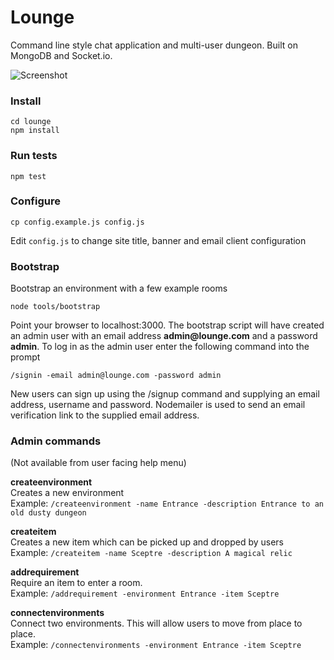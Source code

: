 # Lounge

Command line style chat application and multi-user dungeon. Built on MongoDB and Socket.io.

![Screenshot](https://rawgit.com/danielpquinn/lounge/master/lounge.png "Lounge")

### Install

    cd lounge
    npm install

### Run tests

    npm test

### Configure

    cp config.example.js config.js

Edit `config.js` to change site title, banner and email client configuration

### Bootstrap

Bootstrap an environment with a few example rooms

    node tools/bootstrap

Point your browser to localhost:3000. The bootstrap script will have created an admin user with an email address __admin@lounge.com__ and a password __admin__. To log in as the admin user enter the following command into the prompt

    /signin -email admin@lounge.com -password admin

New users can sign up using the /signup command and supplying an email address, username and password. Nodemailer is used to send an email verification link to the supplied email address.

### Admin commands

(Not available from user facing help menu)

__createenvironment__  
Creates a new environment  
Example: `/createenvironment -name Entrance -description Entrance to an old dusty dungeon`

__createitem__  
Creates a new item which can be picked up and dropped by users  
Example: `/createitem -name Sceptre -description A magical relic`

__addrequirement__  
Require an item to enter a room.  
Example: `/addrequirement -environment Entrance -item Sceptre`

__connectenvironments__  
Connect two environments. This will allow users to move from place to place.  
Example: `/connectenvironments -environment Entrance -item Sceptre`